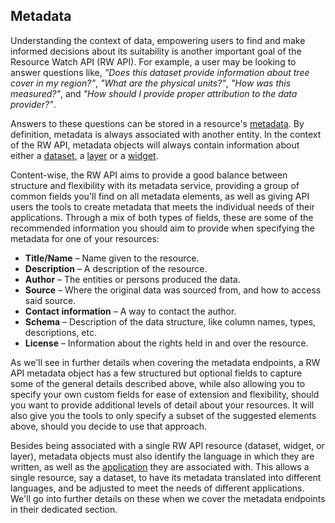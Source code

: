 ## Metadata

Understanding the context of data, empowering users to find and make informed decisions about its suitability is another important goal of the Resource Watch API (RW API). For example, a user may be looking to answer questions like, *"Does this dataset provide information about tree cover in my region?"*, *"What are the physical units?"*, *"How was this measured?"*, and *"How should I provide proper attribution to the data provider?"*.

Answers to these questions can be stored in a resource's [metadata](https://guides.ucf.edu/metadata/intrometadata). By definition, metadata is always associated with another entity. In the context of the RW API, metadata objects will always contain information about either a [dataset](reference.html#dataset), a [layer](reference.html#layer) or a [widget](reference.html#widget).

Content-wise, the RW API aims to provide a good balance between structure and flexibility with its metadata service, providing a group of common fields you'll find on all metadata elements, as well as giving API users the tools to create metadata that meets the individual needs of their applications. Through a mix of both types of fields, these are some of the recommended information you should aim to provide when specifying the metadata for one of your resources:

- **Title/Name** – Name given to the resource.
- **Description** – A description of the resource.
- **Author** – The entities or persons produced the data.
- **Source** – Where the original data was sourced from, and how to access said source.
- **Contact information** – A way to contact the author.
- **Schema** – Description of the data structure, like column names, types, descriptions, etc.
- **License** – Information about the rights held in and over the resource.

As we'll see in further details when covering the metadata endpoints, a RW API metadata object has a few structured but optional fields to capture some of the general details described above, while also allowing you to specify your own custom fields for ease of extension and flexibility, should you want to provide additional levels of detail about your resources. It will also give you the tools to only specify a subset of the suggested elements above, should you decide to use that approach.

Besides being associated with a single RW API resource (dataset, widget, or layer), metadata objects must also identify the language in which they are written, as well as the [application](concepts.html#applications) they are associated with. This allows a single resource, say a dataset, to have its metadata translated into different languages, and be adjusted to meet the needs of different applications. We'll go into further details on these when we cover the metadata endpoints in their dedicated section.
